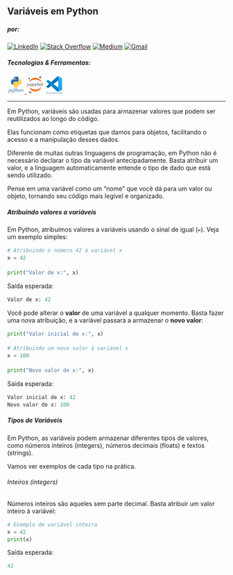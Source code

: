 ## Variáveis em Python

##### por:
  <p align="left">
    <a href="https://bit.ly/3qNXHUN"><img src="https://img.shields.io/badge/-Wilkne%20Maia-0077B5?style=flat&logo=Linkedin&logoColor=white" alt="LinkedIn"/></a>
    <a href="https://bit.ly/3CrCmm7"><img src="https://img.shields.io/badge/wilknemaia-D16f37?style=flat&logo=Stackoverflow&logoColor=white" alt="Stack Overflow"/></a>
    <a href="https://bit.ly/3HKsmIT"><img src="https://img.shields.io/badge/-@wilkne.maia-%2312100E?style=flat&logo=medium&logoColor=white" alt="Medium"/></a>
    <a href="mailto:wilknemaia@gmail.com"><img src="https://img.shields.io/badge/-wilknemaia@gmail.com-D14836?style=flat&logo=Gmail&logoColor=white" alt="Gmail"/></a>
  </p>


##### Tecnologias & Ferramentas:

<p align="left">
  <a href="https://developer.mozilla.org/pt-BR/docs/Web/HTML">
  <img src="https://raw.githubusercontent.com/devicons/devicon/master/icons/python/python-original-wordmark.svg" alt="Python" width="40px"/></a><a href="https://www.jupyter.org/">
    <img src="https://raw.githubusercontent.com/devicons/devicon/master/icons/jupyter/jupyter-original-wordmark.svg" alt="Jupyter" width="40px"/></a>
    <img src="https://raw.githubusercontent.com/devicons/devicon/master/icons/vscode/vscode-original-wordmark.svg" alt="VSCode" width="40px"/></a>
    </p>

---

Em Python, variáveis são usadas para armazenar valores que podem ser reutilizados ao longo do código.

Elas funcionam como etiquetas que damos para objetos, facilitando o acesso e a manipulação desses dados.

Diferente de muitas outras linguagens de programação, em Python não é necessário declarar o tipo da variável antecipadamente. Basta atribuir um valor, e a linguagem automaticamente entende o tipo de dado que está sendo utilizado.

Pense em uma variável como um “nome” que você dá para um valor ou objeto, tornando seu código mais legível e organizado.

##### Atribuindo valores a variáveis

Em Python, atribuímos valores a variáveis usando o sinal de igual (`=`). Veja um exemplo simples:

```python
# Atribuindo o número 42 à variável x
x = 42

print("Valor de x:", x)
```

Saída esperada:

```python
Valor de x: 42
```

Você pode alterar o **valor** de uma variável a qualquer momento. Basta fazer uma nova atribuição, e a variável passará a armazenar o **novo valor**:

```python
print("Valor inicial de x:", x)

# Atribuindo um novo valor à variável x
x = 100

print("Novo valor de x:", x)
```

Saída esperada:

```python
Valor inicial de x: 42
Novo valor de x: 100
```

##### Tipos de Variáveis

Em Python, as variáveis podem armazenar diferentes tipos de valores, como números inteiros (integers), números decimais (floats) e textos (strings).

Vamos ver exemplos de cada tipo na prática.

###### Inteiros (integers)

Números inteiros são aqueles sem parte decimal. Basta atribuir um valor inteiro à variável:

```python
# Exemplo de variável inteira
x = 42
print(x)
```

Saída esperada:

```python
42
```

